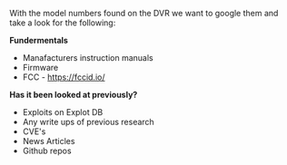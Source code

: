 With the model numbers found on the DVR we want to google them and take a look for the following:

**Fundermentals** 
- Manafacturers instruction manuals 
- Firmware
- FCC - https://fccid.io/


**Has it been looked at previously?**
- Exploits on Explot DB
- Any write ups of previous research
- CVE's 
- News Articles
- Github repos